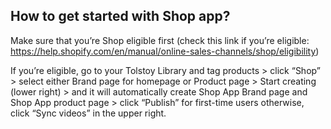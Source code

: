 ## How to get started with Shop app?

Make sure that you’re Shop eligible first (check this link if you’re eligible: https://help.shopify.com/en/manual/online-sales-channels/shop/eligibility)

If you’re eligible, go to your Tolstoy Library and tag products > click “Shop” > select either Brand page for homepage or Product page > Start creating (lower right) > and it will automatically create Shop App Brand page and Shop App product page > click “Publish” for first-time users otherwise, click “Sync videos” in the upper right.
